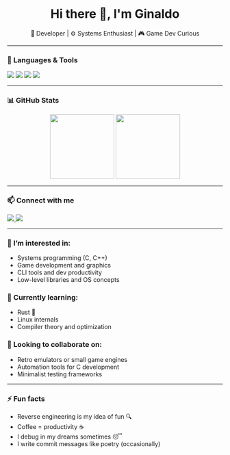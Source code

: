 <h1 align="center">Hi there 👋, I'm Ginaldo</h1>
<p align="center">🚀 Developer | ⚙️ Systems Enthusiast | 🎮 Game Dev Curious</p>

---

### 🧰 Languages & Tools
<p align="left">
  <img src="https://img.shields.io/badge/C-00599C?style=flat&logo=c&logoColor=white" />
  <img src="https://img.shields.io/badge/Bash-4EAA25?style=flat&logo=gnu-bash&logoColor=white" />
  <img src="https://img.shields.io/badge/Git-F05032?style=flat&logo=git&logoColor=white" />
  <img src="https://img.shields.io/badge/Vim-019733?style=flat&logo=vim&logoColor=white" />
</p>

---

### 📊 GitHub Stats
<p align="center">
  <img src="https://github-readme-stats.vercel.app/api?username=Ginaldo&show_icons=true&theme=radical" height="150" />
  <img src="https://github-readme-stats.vercel.app/api/top-langs/?username=Ginaldo&layout=compact&theme=radical" height="150"/>
</p>

---

### 📫 Connect with me
<p align="left">
  <a href="mailto:ginaldofrancinco@gmail.com">
    <img src="https://img.shields.io/badge/Email-D14836?style=flat&logo=gmail&logoColor=white" />
  </a>
  <a href="https://www.linkedin.com/in/ginaldo-ara%C3%BAjo-53355034b/">
    <img src="https://img.shields.io/badge/LinkedIn-blue?style=flat&logo=linkedin&logoColor=white" />
  </a>
</p>

---

### 👀 I’m interested in:
- Systems programming (C, C++)
- Game development and graphics
- CLI tools and dev productivity
- Low-level libraries and OS concepts

### 🌱 Currently learning:
- Rust 🦀
- Linux internals
- Compiler theory and optimization

### 💞️ Looking to collaborate on:
- Retro emulators or small game engines
- Automation tools for C development
- Minimalist testing frameworks

---

### ⚡ Fun facts
- Reverse engineering is my idea of fun 🔍  
- Coffee = productivity ☕  
- I debug in my dreams sometimes 😴  
- I write commit messages like poetry (occasionally)
